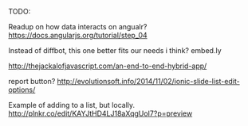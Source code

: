 TODO:

Readup on how data interacts on angualr?
https://docs.angularjs.org/tutorial/step_04

Instead of diffbot, this one better fits our needs i think?
embed.ly

http://thejackalofjavascript.com/an-end-to-end-hybrid-app/

report button?
http://evolutionsoft.info/2014/11/02/ionic-slide-list-edit-options/


Example of adding to a list, but locally.
http://plnkr.co/edit/KAYJtHD4LJ18aXqgUoI7?p=preview
